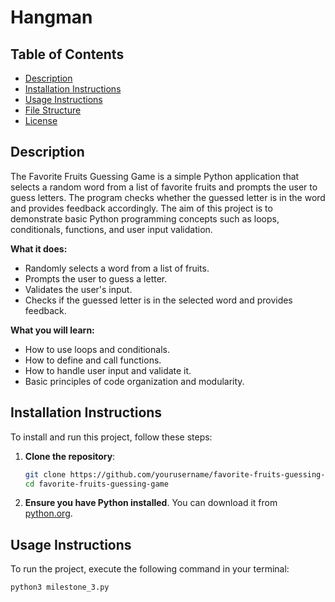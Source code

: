 # Hangman

## Table of Contents
- [Description](#description)
- [Installation Instructions](#installation-instructions)
- [Usage Instructions](#usage-instructions)
- [File Structure](#file-structure)
- [License](#license)

## Description
The Favorite Fruits Guessing Game is a simple Python application that selects a random word from a list of favorite fruits and prompts the user to guess letters. The program checks whether the guessed letter is in the word and provides feedback accordingly. The aim of this project is to demonstrate basic Python programming concepts such as loops, conditionals, functions, and user input validation.

**What it does:**
- Randomly selects a word from a list of fruits.
- Prompts the user to guess a letter.
- Validates the user's input.
- Checks if the guessed letter is in the selected word and provides feedback.

**What you will learn:**
- How to use loops and conditionals.
- How to define and call functions.
- How to handle user input and validate it.
- Basic principles of code organization and modularity.

## Installation Instructions
To install and run this project, follow these steps:

1. **Clone the repository**:
    ```sh
    git clone https://github.com/yourusername/favorite-fruits-guessing-game.git
    cd favorite-fruits-guessing-game
    ```

2. **Ensure you have Python installed**. You can download it from [python.org](https://www.python.org/).

## Usage Instructions
To run the project, execute the following command in your terminal:
```sh
python3 milestone_3.py

